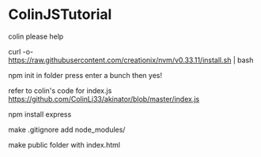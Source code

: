 # ColinJSTutorial
colin please help

curl -o- https://raw.githubusercontent.com/creationix/nvm/v0.33.11/install.sh | bash


npm init in folder
press enter a bunch then yes!

refer to colin's code for index.js
https://github.com/ColinLi33/akinator/blob/master/index.js

npm install express

make .gitignore
add node_modules/

make public folder with index.html

